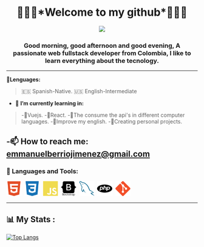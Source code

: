 
<div id="header" align="center">
   <h1 align="center">👨🏻‍💻*Welcome to my github*👨🏻‍💻</h1> 
    <img src="https://media.giphy.com/media/10zxDv7Hv5RF9C/giphy.gif" width="500"/>
  <h3 align="center">Good morning, good afternoon and good evening, A passionate web fullstack developer from Colombia, I like to learn everything about the tecnology.</h3>
</div> 

---

🧠**Lenguages:**
>🇪🇸 Spanish-Native.
🇺🇸 English-Intermediate

- 🌱 **I’m currently learning in:**
 > -📓Vuejs.
 > -📓React.
 > -📓The consume the api's in different computer languages.
 > -🗽Improve my english.
 > -🧉Creating personal projects.
 
-📫 How to reach me: emmanuelberriojimenez@gmail.com
---
<div align="left">
  <h3>🔨 Languages and Tools:</h3>
  <div>
    <img src="https://github.com/devicons/devicon/blob/master/icons/html5/html5-plain.svg" title="HTML5" alt="HTML"
     width="40" height="40"/>&nbsp; 
    <img src="https://github.com/devicons/devicon/blob/master/icons/css3/css3-plain.svg" title="CSS3" alt="CSS3"
     width="40" height="40"/>&nbsp;   
    <img src="https://github.com/devicons/devicon/blob/master/icons/javascript/javascript-plain.svg" title="JAVASCRIPT" alt="JAVASCRIPT"
     width="40" height="40"/>&nbsp;
    <img src="https://github.com/devicons/devicon/blob/master/icons/bootstrap/bootstrap-plain-wordmark.svg" title="BOOTSTRAP" alt="BOOTSTRAP"
     width="40" height="40"/>&nbsp;
    <img src="https://github.com/devicons/devicon/blob/master/icons/mysql/mysql-plain.svg" title="MYSQL" alt="MYSQL"
     width="40" height="40"/>&nbsp;
    <img src="https://github.com/devicons/devicon/blob/master/icons/php/php-plain.svg" title="PHP" alt="PHP"
     width="40" height="40"/>&nbsp;
     <img src="https://github.com/devicons/devicon/blob/master/icons/git/git-plain.svg" title="GIT" alt="GIT"
     width="40" height="40"/>&nbsp;
  </div>
</div>

---
## 📊 My Stats :

  [![Top Langs](https://github-readme-stats.vercel.app/api/top-langs/?username=Emmanuelxs13&hide_progress=true)](https://github.com/anuraghazra/github-readme-stats)
<!--
**Emmanuelxs13/Emmanuelxs13** is a ✨ _special_ ✨ repository because its `README.md` (this file) appears on your GitHub profile.

Here are some ideas to get you started:

- 🔭 I’m currently working on ...
- 🌱 I’m currently learning ...
- 👯 I’m looking to collaborate on ...
- 🤔 I’m looking for help with ...
- 💬 Ask me about ...
- 📫 How to reach me: ...
- 😄 Pronouns: ...
- ⚡ Fun fact: ...
-->
